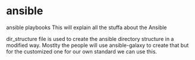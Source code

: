 # ansible
ansible playbooks
This will explain all the stuffa about the Ansible

dir_structure file is used to create the ansible directory structure in a modified way.
Mostlty the people will use ansible-galaxy to create that but for the customized one for our own standard we can use this.
